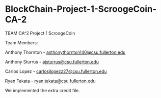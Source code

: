 # BlockChain-Project-1-ScroogeCoin-CA-2

TEAM CA^2 Project 1 ScroogeCoin

Team Members:

Anthony Thornton - anthonythornton140@csu.fullerton.edu 

Anthony Sturrus - ajsturrus@csu.fullerton.edu

Carlos Lopez - carlosjlopezz27@csu.fullerton.edu

Ryan Takata - ryan.takata@csu.fullerton.edu

We implemented the extra credit file.
